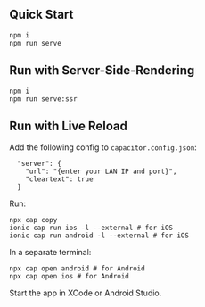 ## Quick Start

```
npm i
npm run serve
```

## Run with Server-Side-Rendering

```
npm i
npm run serve:ssr
```

## Run with Live Reload

Add the following config to `capacitor.config.json`:

```
  "server": {
    "url": "{enter your LAN IP and port}",
    "cleartext": true
  }
```

Run:

```
npx cap copy
ionic cap run ios -l --external # for iOS
ionic cap run android -l --external # for iOS
```

In a separate terminal:
```
npx cap open android # for Android
npx cap open ios # for Android
```

Start the app in XCode or Android Studio.